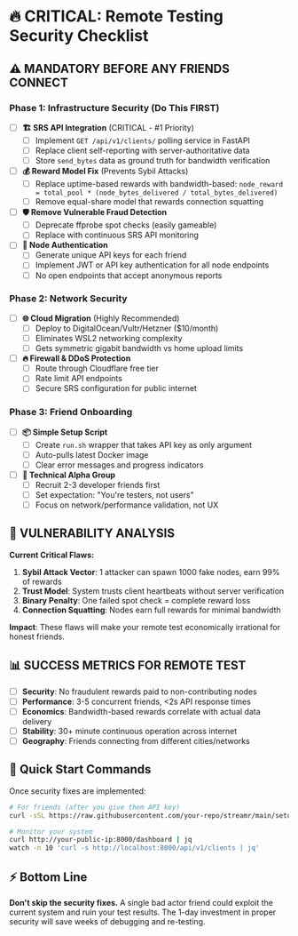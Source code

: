 # 🔥 CRITICAL: Remote Testing Security Checklist

## ⚠️ **MANDATORY BEFORE ANY FRIENDS CONNECT**

### Phase 1: Infrastructure Security (Do This FIRST)

- [ ] **🏗️ SRS API Integration** (CRITICAL - #1 Priority)
  - [ ] Implement `GET /api/v1/clients/` polling service in FastAPI
  - [ ] Replace client self-reporting with server-authoritative data
  - [ ] Store `send_bytes` data as ground truth for bandwidth verification
  
- [ ] **💰 Reward Model Fix** (Prevents Sybil Attacks)
  - [ ] Replace uptime-based rewards with bandwidth-based: `node_reward = total_pool * (node_bytes_delivered / total_bytes_delivered)`
  - [ ] Remove equal-share model that rewards connection squatting
  
- [ ] **🛡️ Remove Vulnerable Fraud Detection**
  - [ ] Deprecate ffprobe spot checks (easily gameable)
  - [ ] Replace with continuous SRS API monitoring
  
- [ ] **🔐 Node Authentication**
  - [ ] Generate unique API keys for each friend
  - [ ] Implement JWT or API key authentication for all node endpoints
  - [ ] No open endpoints that accept anonymous reports

### Phase 2: Network Security 

- [ ] **🌐 Cloud Migration** (Highly Recommended)
  - [ ] Deploy to DigitalOcean/Vultr/Hetzner ($10/month)
  - [ ] Eliminates WSL2 networking complexity
  - [ ] Gets symmetric gigabit bandwidth vs home upload limits
  
- [ ] **🔥 Firewall & DDoS Protection**
  - [ ] Route through Cloudflare free tier
  - [ ] Rate limit API endpoints
  - [ ] Secure SRS configuration for public internet

### Phase 3: Friend Onboarding

- [ ] **📦 Simple Setup Script**
  - [ ] Create `run.sh` wrapper that takes API key as only argument
  - [ ] Auto-pulls latest Docker image
  - [ ] Clear error messages and progress indicators
  
- [ ] **👥 Technical Alpha Group**
  - [ ] Recruit 2-3 developer friends first
  - [ ] Set expectation: "You're testers, not users"
  - [ ] Focus on network/performance validation, not UX

## 🚨 **VULNERABILITY ANALYSIS**

**Current Critical Flaws:**
1. **Sybil Attack Vector**: 1 attacker can spawn 1000 fake nodes, earn 99% of rewards
2. **Trust Model**: System trusts client heartbeats without server verification  
3. **Binary Penalty**: One failed spot check = complete reward loss
4. **Connection Squatting**: Nodes earn full rewards for minimal bandwidth

**Impact**: These flaws will make your remote test economically irrational for honest friends.

## 📊 **SUCCESS METRICS FOR REMOTE TEST**

- [ ] **Security**: No fraudulent rewards paid to non-contributing nodes
- [ ] **Performance**: 3-5 concurrent friends, <2s API response times  
- [ ] **Economics**: Bandwidth-based rewards correlate with actual data delivery
- [ ] **Stability**: 30+ minute continuous operation across internet
- [ ] **Geography**: Friends connecting from different cities/networks

## 🔗 **Quick Start Commands**

Once security fixes are implemented:

```bash
# For friends (after you give them API key)
curl -sSL https://raw.githubusercontent.com/your-repo/streamr/main/setup-node.sh | bash -s YOUR_API_KEY

# Monitor your system
curl http://your-public-ip:8000/dashboard | jq
watch -n 10 'curl -s http://localhost:8000/api/v1/clients | jq'
```

## ⚡ **Bottom Line**

**Don't skip the security fixes.** A single bad actor friend could exploit the current system and ruin your test results. The 1-day investment in proper security will save weeks of debugging and re-testing. 